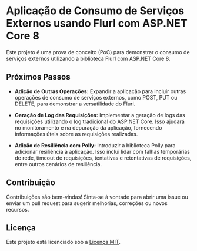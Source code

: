 # Aplicação de Consumo de Serviços Externos usando Flurl com ASP.NET Core 8

Este projeto é uma prova de conceito (PoC) para demonstrar o consumo de serviços externos utilizando a biblioteca Flurl com ASP.NET Core 8.

## Próximos Passos

- **Adição de Outras Operações:** Expandir a aplicação para incluir outras operações de consumo de serviços externos, como POST, PUT ou DELETE, para demonstrar a versatilidade do Flurl.
  
- **Geração de Log das Requisições:** Implementar a geração de logs das requisições utilizando o log tradicional do ASP.NET Core. Isso ajudará no monitoramento e na depuração da aplicação, fornecendo informações úteis sobre as requisições realizadas.

- **Adição de Resiliência com Polly:** Introduzir a biblioteca Polly para adicionar resiliência à aplicação. Isso inclui lidar com falhas temporárias de rede, timeout de requisições, tentativas e retentativas de requisições, entre outros cenários de resiliência.

## Contribuição

Contribuições são bem-vindas! Sinta-se à vontade para abrir uma issue ou enviar um pull request para sugerir melhorias, correções ou novos recursos.

## Licença

Este projeto está licenciado sob a [Licença MIT](LICENSE).
